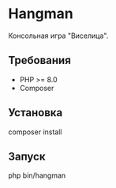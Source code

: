 # Hangman

Консольная игра "Виселица".

## Требования
- PHP >= 8.0
- Composer

## Установка
composer install

## Запуск
php bin/hangman